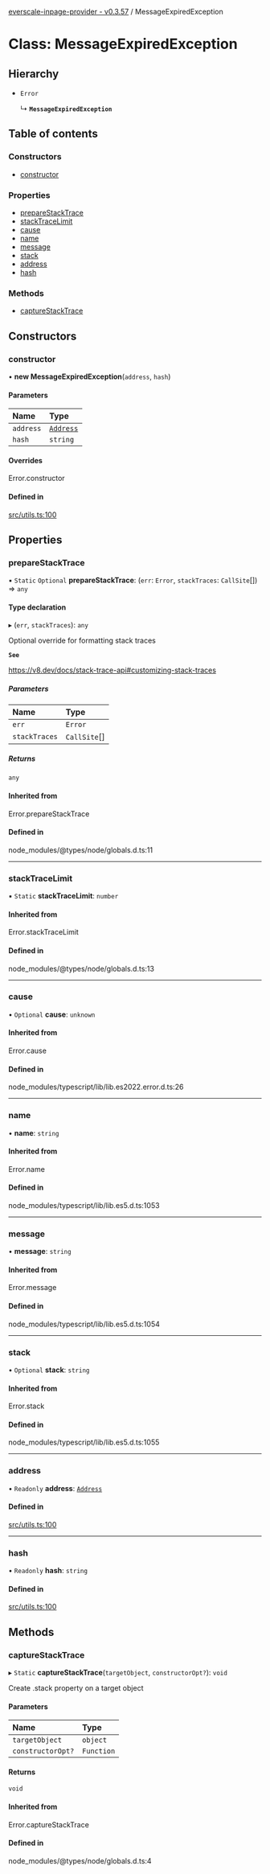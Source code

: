 [everscale-inpage-provider - v0.3.57](../README.md) / MessageExpiredException

# Class: MessageExpiredException

## Hierarchy

- `Error`

  ↳ **`MessageExpiredException`**

## Table of contents

### Constructors

- [constructor](MessageExpiredException.md#constructor)

### Properties

- [prepareStackTrace](MessageExpiredException.md#preparestacktrace)
- [stackTraceLimit](MessageExpiredException.md#stacktracelimit)
- [cause](MessageExpiredException.md#cause)
- [name](MessageExpiredException.md#name)
- [message](MessageExpiredException.md#message)
- [stack](MessageExpiredException.md#stack)
- [address](MessageExpiredException.md#address)
- [hash](MessageExpiredException.md#hash)

### Methods

- [captureStackTrace](MessageExpiredException.md#capturestacktrace)

## Constructors

### constructor

• **new MessageExpiredException**(`address`, `hash`)

#### Parameters

| Name      | Type                    |
| :-------- | :---------------------- |
| `address` | [`Address`](Address.md) |
| `hash`    | `string`                |

#### Overrides

Error.constructor

#### Defined in

[src/utils.ts:100](https://github.com/Broxus/everscale-inpage-provider/blob/14e397c/src/utils.ts#L100)

## Properties

### prepareStackTrace

▪ `Static` `Optional` **prepareStackTrace**: (`err`: `Error`, `stackTraces`: `CallSite`[]) => `any`

#### Type declaration

▸ (`err`, `stackTraces`): `any`

Optional override for formatting stack traces

**`See`**

https://v8.dev/docs/stack-trace-api#customizing-stack-traces

##### Parameters

| Name          | Type         |
| :------------ | :----------- |
| `err`         | `Error`      |
| `stackTraces` | `CallSite`[] |

##### Returns

`any`

#### Inherited from

Error.prepareStackTrace

#### Defined in

node_modules/@types/node/globals.d.ts:11

---

### stackTraceLimit

▪ `Static` **stackTraceLimit**: `number`

#### Inherited from

Error.stackTraceLimit

#### Defined in

node_modules/@types/node/globals.d.ts:13

---

### cause

• `Optional` **cause**: `unknown`

#### Inherited from

Error.cause

#### Defined in

node_modules/typescript/lib/lib.es2022.error.d.ts:26

---

### name

• **name**: `string`

#### Inherited from

Error.name

#### Defined in

node_modules/typescript/lib/lib.es5.d.ts:1053

---

### message

• **message**: `string`

#### Inherited from

Error.message

#### Defined in

node_modules/typescript/lib/lib.es5.d.ts:1054

---

### stack

• `Optional` **stack**: `string`

#### Inherited from

Error.stack

#### Defined in

node_modules/typescript/lib/lib.es5.d.ts:1055

---

### address

• `Readonly` **address**: [`Address`](Address.md)

#### Defined in

[src/utils.ts:100](https://github.com/Broxus/everscale-inpage-provider/blob/14e397c/src/utils.ts#L100)

---

### hash

• `Readonly` **hash**: `string`

#### Defined in

[src/utils.ts:100](https://github.com/Broxus/everscale-inpage-provider/blob/14e397c/src/utils.ts#L100)

## Methods

### captureStackTrace

▸ `Static` **captureStackTrace**(`targetObject`, `constructorOpt?`): `void`

Create .stack property on a target object

#### Parameters

| Name              | Type       |
| :---------------- | :--------- |
| `targetObject`    | `object`   |
| `constructorOpt?` | `Function` |

#### Returns

`void`

#### Inherited from

Error.captureStackTrace

#### Defined in

node_modules/@types/node/globals.d.ts:4
